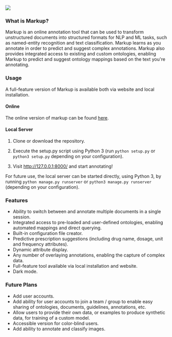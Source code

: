 ![](demo.gif)

### What is Markup?

Markup is an online annotation tool that can be used to transform unstructured documents into structured formats for NLP and ML tasks, such as named-entity recognition and text classification. Markup learns as you annotate in order to predict and suggest complex annotations. Markup also provides integrated access to existing and custom ontologies, enabling Markup to predict and suggest ontology mappings based on the text you're annotating.

### Usage

A full-feature version of Markup is available both via website and local installation.

#### Online

The online version of markup can be found <a href="http://www.getmarkup.com">here</a>.

#### Local Server

1. Clone or download the repository.

2. Execute the setup.py script using Python 3 (run `python setup.py` or `python3 setup.py` depending on your configuration).

3. Visit <a href="http://127.0.0.1:8000/">http://127.0.0.1:8000/</a> and start annotating!

For future use, the local server can be started directly, using Python 3, by running `python manage.py runserver` or `python3 manage.py runserver` (depending on your configuration).

### Features

- Ability to switch between and annotate multiple documents in a single session.
- Integrated access to pre-loaded and user-defined ontologies, enabling automated mappings and direct querying.
- Built-in configuration file creator.
- Predictive prescription suggestions (including drug name, dosage, unit and frequency attributes).
- Dynamic attribute display.
- Any number of overlaying annotations, enabling the capture of complex data.
- Full-feature tool available via local installation and website.
- Dark mode.

### Future Plans

- Add user accounts.
- Add ability for user accounts to join a team / group to enable easy sharing of ontologies, documents, guidelines, annotations, etc.
- Allow users to provide their own data, or examples to produce synthetic data, for training of a custom model.
- Accessible version for color-blind users.
- Add ability to annotate and classify images.